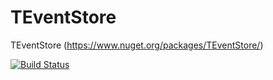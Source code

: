 # TEventStore
TEventStore (https://www.nuget.org/packages/TEventStore/)

[![Build Status](https://travis-ci.org/nusreta/TEventStore.svg?branch=main)](https://travis-ci.org/nusreta/TEventStore)
